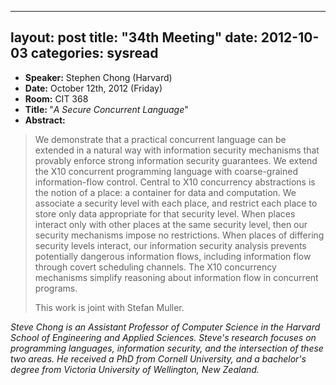 
---
layout: post
title: "34th Meeting"
date: 2012-10-03
categories: sysread
---

<ul>
	<li><strong>Speaker:</strong> Stephen Chong (Harvard)</li>
	<li><strong>Date:</strong> October 12th, 2012 (Friday)</li>
	<li><strong>Room:</strong> CIT 368</li>
	<li><strong>Title: </strong>"<em>A Secure Concurrent Language</em>"</li>
	<li><strong>Abstract:</strong></li>
</ul>
<blockquote>We demonstrate that a practical concurrent language can be extended in a natural way with information security mechanisms that provably enforce strong information security guarantees. We extend the X10 concurrent programming language with coarse-grained information-flow control. Central to X10 concurrency abstractions is the notion of a place: a container for data and computation. We associate a security level with each place, and restrict each place to store only data appropriate for that security level. When places interact only with other places at the same security level, then our security mechanisms impose no restrictions. When places of differing security levels interact, our information security analysis prevents potentially dangerous information flows, including information flow through covert scheduling channels. The X10 concurrency mechanisms simplify reasoning about information flow in concurrent programs.

This work is joint with Stefan Muller.</blockquote>
<em>Steve Chong is an Assistant Professor of Computer Science in the Harvard School of Engineering and Applied Sciences. Steve's research focuses on programming languages, information security, and the intersection of these two areas. He received a PhD from Cornell University, and a bachelor's degree from Victoria University of Wellington, New Zealand.</em>
